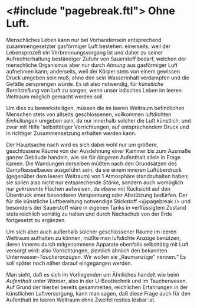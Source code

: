 <#include "pagebreak.ftl">
Ohne Luft.
==========

Menschliches Leben kann nur bei Vorhandensein entsprechend
zusammengesetzter gasförmiger Luft bestehen: einerseits, weil der
Lebensprozeß ein Verbrennungsvorgang ist und daher zu seiner
Aufrechterhaltung beständiger Zufuhr von Sauerstoff bedarf,
welchen der menschliche Organismus aber nur durch *Atmung*
aus gasförmiger Luft aufnehmen kann; anderseits, weil der Körper
stets von einem gewissen Druck umgeben sein muß, ohne den
sein Wasserinhalt verdampfen und die Gefäße zersprengen würde.
Es ist also notwendig, für *künstliche Bereitstellung* von Luft
zu sorgen, wenn unser irdisches Leben im leeren Weltraum
möglich gemacht werden soll.

Um dies zu bewerkstelligen, müssen die im leeren Weltraum
befindlichen Menschen stets von allseits geschlossenen, vollkommen
luftdichten *Einhüllungen* umgeben sein, da nur innerhalb solcher
die Luft künstlich, und zwar mit Hilfe 'selbsttätiger Vorrichtungen,
auf entsprechendem Druck und in richtiger Zusammensetzung
erhalten werden kann.

Der Hauptsache nach wird es sich dabei wohl nur um größere,
geschlossene Räume von der Ausdehnung einer Kammer bis zum
Ausmaße ganzer Gebäude handeln, wie sie für *längeren* Aufenthalt
allein in Frage kämen. Die Wandungen derselben müßten
nach den Grundsätzen des Dampfkesselbaues ausgeführt sein, da
sie einem inneren Luftüberdruck (gegenüber dem leeren Weltraum)
von 1 Atmosphäre standzuhalten haben; sie sollen also
nicht nur entsprechende *Stärke*, sondern auch womöglich *nur
gekrümmte* Flächen aufweisen, da *ebene* mit Rücksicht auf
den Überdruck einer besonderen Verspannung oder Abstützung
bedürfen. Der für die künstliche Luftbereitung notwendige Stickstoff
\<@pagebreak /> und besonders der Sauerstoff wäre in eigenen Tanks in verflüssigtem
Zustand stets reichlich vorrätig zu halten und durch
Nachschub von der Erde fortgesetzt zu ergänzen.

Um sich aber auch außerhalb solcher geschlossener Räume im
leeren Weltraum aufhalten zu können, müßte man luftdichte Anzüge
benützen, deren Inneres durch mitgenommene Apparate
ebenfalls selbsttätig mit Luft versorgt wird: also Vorrichtungen,
ziemlich ähnlich den bekannten Unterwasser-*Taucheranzügen*.
Wir wollen sie „Raumanzüge” nennen.“ Es soll später noch näher
darauf eingegangen werden.

Man sieht, daß es sich im Vorliegenden um Ähnliches handelt
wie beim *Aufenthalt unter Wasser*, also in der U-Boottechnik
und im Taucherwesen. Auf Grund der hierbei bereits gesammelten,
reichlichen Erfahrungen in der künstlichen Luftversorgung, kann
man sagen, daß diese Frage auch für den Aufenthalt im leeren
Weltraum ohne Zweifel restlos lösbar ist.

